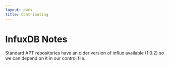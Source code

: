 ```yaml
---
layout: docs
title: Contributing
---
```


# InfuxDB Notes

Standard APT repositories have an older version of influx available (1.0.2) so we can depend on it in our control file.
